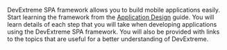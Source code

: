 DevExtreme SPA framework allows you to build mobile applications easily. Start learning the framework from the [Application Design](/concepts/40%20SPA%20Framework/00%20Application%20Development '/Documentation/Guide/SPA_Framework/Application_Development/') guide. You will learn details of each step that you will take when developing applications using the DevExtreme SPA framework. You will also be provided with links to the topics that are useful for a better understanding of DevExtreme.